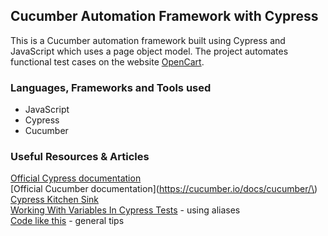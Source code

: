 ## Cucumber Automation Framework with Cypress

This is a Cucumber automation framework built using Cypress and JavaScript which uses a page object model. The project automates functional test cases on the website [OpenCart](https://demo.opencart.com/).

### Languages, Frameworks and Tools used

- JavaScript
- Cypress
- Cucumber

### Useful Resources & Articles

[Official Cypress documentation](https://docs.cypress.io/guides/overview/why-cypress)\
[Official Cucumber documentation](https://cucumber.io/docs/cucumber/\)
[Cypress Kitchen Sink](https://example.cypress.io/)\
[Working With Variables In Cypress Tests](https://www.stevenhicks.me/blog/2020/02/working-with-variables-in-cypress-tests/) - using aliases\
[Code like this](https://codelikethis.com/lessons/javascript/cypress) - general tips